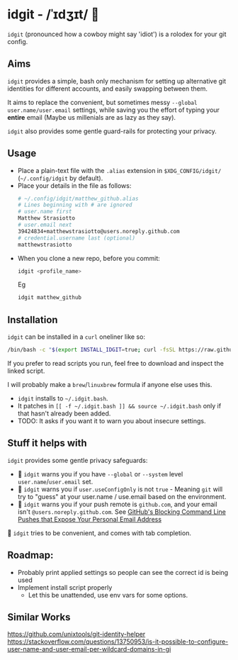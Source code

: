 # idgit - /ˈɪdʒɪt/ 📇

`idgit` (pronounced how a cowboy might say 'idiot') is a rolodex for your git config. 

## Aims

`idgit` provides a simple, bash only mechanism for setting up alternative git identities for different accounts, and easily
swapping between them.

It aims to replace the convenient, but sometimes messy `--global` `user.name/user.email` settings, while saving you the effort
of typing your __entire__ email (Maybe us millenials are as lazy as they say).

`idgit` also provides some gentle guard-rails for protecting your privacy.

## Usage

- Place a plain-text file with the `.alias` extension in `$XDG_CONFIG/idgit/` (`~/.config/idgit` by default).
- Place your details in the file as follows:
  ```bash
  # ~/.config/idgit/matthew_github.alias
  # Lines beginning with # are ignored
  # user.name first
  Matthew Strasiotto
  # user.email next
  39424834+matthewstrasiotto@users.noreply.github.com
  # credential.username last (optional)
  matthewstrasiotto 
  ```
- When you clone a new repo, before you commit:
  ```bash
  idgit <profile_name>
  ```
  Eg
  ```bash
  idgit matthew_github
  ```

## Installation

`idgit` can be installed in a `curl` oneliner like so:

```bash
/bin/bash -c "$(export INSTALL_IDGIT=true; curl -fsSL https://raw.githubusercontent.com/matthewstrasiotto/idgit/main/idgit.bash)"
```

If you prefer to read scripts you run, feel free to download and inspect the linked script.

I will probably make a `brew`/`linuxbrew` formula if anyone else uses this.

- `idgit` installs to `~/.idgit.bash`. 
- It patches in `[[ -f ~/.idgit.bash ]] && source ~/.idgit.bash` only if that hasn't already been added.
- TODO: It asks if you want it to warn you about insecure settings.

## Stuff it helps with

`idgit` provides some gentle privacy safeguards:
- 🚨 `idgit` warns you if you have `--global` or `--system` level `user.name`/`user.email` set.
- 🚨 `idgit` warns you if `user.useConfigOnly` is not `true` - Meaning `git` will try to "guess" at
your user.name / use.email based on the environment.
- 🚨 `idgit` warns you if your push remote is `github.com`, and your email isn't `@users.noreply.github.com`.
  See [GitHub's Blocking Command Line Pushes that Expose Your Personal Email Address](https://docs.github.com/en/github/setting-up-and-managing-your-github-user-account/blocking-command-line-pushes-that-expose-your-personal-email-address) 

🚀 `idgit` tries to be convenient, and comes with tab completion.

## Roadmap:

- Probably print applied settings so people can see the correct id is being used
- Implement install script properly
  - Let this be unattended, use env vars for some options.

## Similar Works

https://github.com/unixtools/git-identity-helper
https://stackoverflow.com/questions/13750953/is-it-possible-to-configure-user-name-and-user-email-per-wildcard-domains-in-gi


